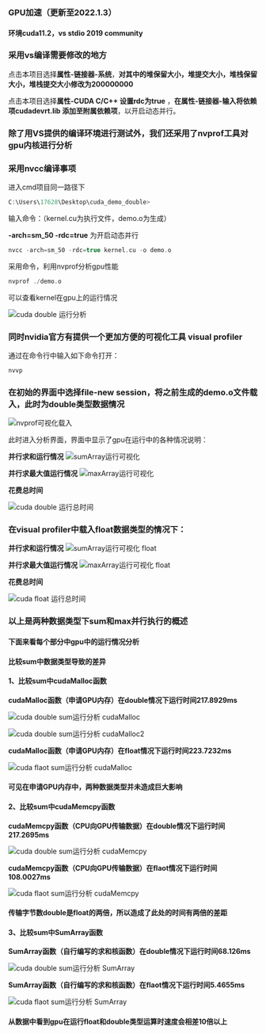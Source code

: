 ### GPU加速（更新至2022.1.3）

#### 环境cuda11.2，vs stdio 2019 community

### 采用vs编译需要修改的地方

点击本项目选择**属性-链接器-系统**，**对其中的堆保留大小，堆提交大小，堆栈保留大小，堆栈提交大小修改为200000000**

点击本项目选择**属性-CUDA C/C++ 设置rdc为true** ，**在属性-链接器-输入将依赖项cudadevrt.lib 添加至附属依赖项**，以开启动态并行。


### 除了用VS提供的编译环境进行测试外，我们还采用了nvprof工具对gpu内核进行分析
### 采用nvcc编译事项

进入cmd项目同一路径下

```c
C:\Users\17628\Desktop\cuda_demo_double>
```

输入命令：（kernel.cu为执行文件，demo.o为生成）

**-arch=sm_50 -rdc=true** 为开启动态并行

```c
nvcc -arch=sm_50 -rdc=true kernel.cu -o demo.o 
```

采用命令，利用nvprof分析gpu性能

```c
nvprof ./demo.o
```

可以查看kernel在gpu上的运行情况

![cuda double 运行分析](./cuda_speedup/cuda/cuda%20double%20运行分析.png)

### 同时nvidia官方有提供一个更加方便的可视化工具 **visual profiler**

通过在命令行中输入如下命令打开：
```c
nvvp
```
### 在初始的界面中选择file-new session，将之前生成的demo.o文件载入，**此时为double类型数据情况**

![nvprof可视化载入](./cuda_speedup/cuda/nvprof可视化载入.png)

此时进入分析界面，界面中显示了gpu在运行中的各种情况说明：

**并行求和运行情况**
![sumArray运行可视化](./cuda_speedup/cuda/sumArray运行可视化.png)

**并行求最大值运行情况**
![maxArray运行可视化](./cuda_speedup/cuda/maxArray运行可视化.png)

**花费总时间**

![cuda double 运行总时间](./cuda_speedup/cuda/cuda%20double%20运行总时间.png)


### 在visual profiler中载入**float数据类型**的情况下：

**并行求和运行情况**
![sumArray运行可视化 float](./cuda_speedup/cuda/sumArray运行可视化%20float.png)

**并行求最大值运行情况**
![maxArray运行可视化 float](./cuda_speedup/cuda/maxArray运行可视化%20float.png)

**花费总时间**

![cuda float 运行总时间](./cuda_speedup/cuda/cuda%20float%20运行总时间.png)


### 以上是两种数据类型下sum和max并行执行的概述

#### 下面来看每个部分中gpu中的运行情况分析

#### 比较sum中数据类型导致的差异

#### 1、比较sum中cudaMalloc函数

**cudaMalloc函数（申请GPU内存）在double情况下运行时间217.8929ms**

![cuda double sum运行分析 cudaMalloc](./cuda_speedup/cuda/cuda%20double%20sum运行分析%20cudaMalloc.png)

![cuda double sum运行分析 cudaMalloc2](./cuda_speedup/cuda/cuda%20double%20sum运行分析%20cudaMalloc2.png)

**cudaMalloc函数（申请GPU内存）在float情况下运行时间223.7232ms**

![cuda flaot sum运行分析 cudaMalloc](./cuda_speedup/cuda/cuda%20float%20sum运行分析%20cudaMalloc.png)

#### 可见在申请GPU内存中，两种数据类型并未造成巨大影响

#### 2、比较sum中cudaMemcpy函数

**cudaMemcpy函数（CPU向GPU传输数据）在double情况下运行时间217.2695ms**

![cuda double sum运行分析 cudaMemcpy](./cuda_speedup/cuda/cuda%20double%20sum运行分析%20cudaMemcpy.png)

**cudaMemcpy函数（CPU向GPU传输数据）在flaot情况下运行时间108.0027ms**

![cuda flaot sum运行分析 cudaMemcpy](./cuda_speedup/cuda/cuda%20float%20sum运行分析%20cudaMemcpy.png)

#### 传输字节数double是float的两倍，所以造成了此处的时间有两倍的差距

#### 3、比较sum中SumArray函数

**SumArray函数（自行编写的求和核函数）在double情况下运行时间68.126ms**

![cuda double sum运行分析 SumArray](./cuda_speedup/cuda/cuda%20double%20sum运行分析%20SumArray.png)

**SumArray函数（自行编写的求和核函数）在flaot情况下运行时间5.4655ms**

![cuda flaot sum运行分析 SumArray](./cuda_speedup/cuda/cuda%20float%20sum运行分析%20SumArray.png)

#### 从数据中看到gpu在运行float和double类型运算时速度会相差10倍以上



